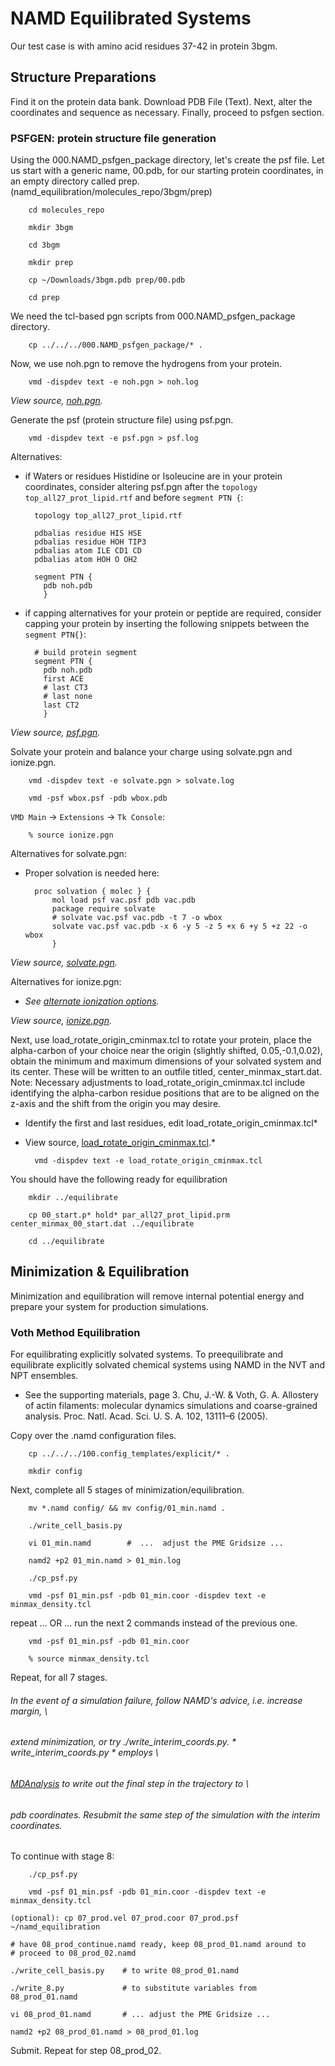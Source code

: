 # NAMD Equilibrated Systems
Our test case is with amino acid residues 37-42 in protein 3bgm.

## Structure Preparations
Find it on the protein data bank.
Download PDB File (Text).
Next, alter the coordinates and sequence as necessary.
Finally, proceed to psfgen section.

### PSFGEN: protein structure file generation
Using the 000.NAMD_psfgen_package directory, let's create the psf file.
Let us start with a generic name, 00.pdb, for our starting protein coordinates,
in an empty directory called prep. (namd_equilibration/molecules_repo/3bgm/prep)

        cd molecules_repo

        mkdir 3bgm

        cd 3bgm

        mkdir prep

        cp ~/Downloads/3bgm.pdb prep/00.pdb

        cd prep

We need the tcl-based pgn scripts from 000.NAMD_psfgen_package directory.

        cp ../../../000.NAMD_psfgen_package/* .

Now, we use noh.pgn to remove the hydrogens from your protein.

        vmd -dispdev text -e noh.pgn > noh.log

*View source, [noh.pgn](https://github.com/dmerz75/namd_equilibration/blob/master/000.NAMD_psfgen_package/noh.pgn).*

Generate the psf (protein structure file) using psf.pgn.

        vmd -dispdev text -e psf.pgn > psf.log

Alternatives:
* if Waters or residues Histidine or Isoleucine are in your protein coordinates, consider altering psf.pgn after the `topology top_all27_prot_lipid.rtf` and before `segment PTN {`:

        topology top_all27_prot_lipid.rtf
        
        pdbalias residue HIS HSE
        pdbalias residue HOH TIP3
        pdbalias atom ILE CD1 CD
        pdbalias atom HOH O OH2

        segment PTN {
          pdb noh.pdb
          }

* if capping alternatives for your protein or peptide are required, consider capping your protein by inserting the following snippets between the `segment PTN{}`:

        # build protein segment
        segment PTN {
          pdb noh.pdb
          first ACE
          # last CT3
          # last none
          last CT2
          }

*View source, [psf.pgn](https://github.com/dmerz75/namd_equilibration/blob/master/000.NAMD_psfgen_package/psf.pgn).*

Solvate your protein and balance your charge using solvate.pgn and ionize.pgn.

        vmd -dispdev text -e solvate.pgn > solvate.log 

        vmd -psf wbox.psf -pdb wbox.pdb
         
`VMD Main` -> `Extensions` -> `Tk Console`:
	
        % source ionize.pgn

Alternatives for solvate.pgn:
* Proper solvation is needed here:

        proc solvation { molec } {
            mol load psf vac.psf pdb vac.pdb
            package require solvate
            # solvate vac.psf vac.pdb -t 7 -o wbox
            solvate vac.psf vac.pdb -x 6 -y 5 -z 5 +x 6 +y 5 +z 22 -o wbox
            }

*View source, [solvate.pgn](https://github.com/dmerz75/namd_equilibration/blob/master/000.NAMD_psfgen_package/solvate.pgn).*

Alternatives for ionize.pgn:
* *See [alternate ionization options](www.ks.uiuc.edu/Research/vmd/plugins/autoionize).*

*View source, [ionize.pgn](https://github.com/dmerz75/namd_equilibration/blob/master/000.NAMD_psfgen_package/ionize.pgn).*


Next, use load_rotate_origin_cminmax.tcl to rotate your protein, place the alpha-carbon
of your choice near the origin (slightly shifted, 0.05,-0.1,0.02), obtain the minimum and
maximum dimensions of your solvated system and its center. These will be written to an outfile
titled, center_minmax_start.dat.
Note: Necessary adjustments to load_rotate_origin_cminmax.tcl include identifying the
alpha-carbon residue positions that are to be aligned on the z-axis and the shift from the
origin you may desire.

* Identify the first and last residues, edit load_rotate_origin_cminmax.tcl*

* View source, [load_rotate_origin_cminmax.tcl](https://github.com/dmerz75/namd_equilibration/blob/master/000.NAMD_psfgen_package/load_rotate_origin_cminmax.tcl).*

        vmd -dispdev text -e load_rotate_origin_cminmax.tcl

You should have the following ready for equilibration

        mkdir ../equilibrate

        cp 00_start.p* hold* par_all27_prot_lipid.prm center_minmax_00_start.dat ../equilibrate

        cd ../equilibrate

## Minimization & Equilibration
Minimization and equilibration will remove internal potential energy and
prepare your system for production simulations.

### Voth Method Equilibration 
For equilibrating explicitly solvated systems.
To preequilibrate and equilibrate explicitly solvated chemical systems
using NAMD in the NVT and NPT ensembles.

* See the supporting materials, page 3. Chu, J.-W. & Voth, G. A. Allostery of actin filaments: molecular dynamics simulations and coarse-grained analysis. Proc. Natl. Acad. Sci. U. S. A. 102, 13111–6 (2005).

Copy over the .namd configuration files.

        cp ../../../100.config_templates/explicit/* .        

        mkdir config

Next, complete all 5 stages of minimization/equilibration.

        mv *.namd config/ && mv config/01_min.namd .

        ./write_cell_basis.py

        vi 01_min.namd        #  ...  adjust the PME Gridsize ...

        namd2 +p2 01_min.namd > 01_min.log

        ./cp_psf.py

        vmd -psf 01_min.psf -pdb 01_min.coor -dispdev text -e minmax_density.tcl

repeat ... OR ... run the next 2 commands instead of the previous one.

        vmd -psf 01_min.psf -pdb 01_min.coor

        % source minmax_density.tcl

Repeat, for all 7 stages.

###### In the event of a simulation failure, follow NAMD's advice, i.e. increase margin, \
###### extend minimization, or try ./write_interim_coords.py. * write_interim_coords.py * employs \
###### [MDAnalysis](code.google.com/p/mdanalysis) to write out the final step in the trajectory to \
###### pdb coordinates. Resubmit the same step of the simulation with the interim coordinates.


To continue with stage 8:


        ./cp_psf.py

        vmd -psf 01_min.psf -pdb 01_min.coor -dispdev text -e minmax_density.tcl
	
	(optional): cp 07_prod.vel 07_prod.coor 07_prod.psf ~/namd_equilibration

	# have 08_prod_continue.namd ready, keep 08_prod_01.namd around to
    # proceed to 08_prod_02.namd

	./write_cell_basis.py    # to write 08_prod_01.namd

	./write_8.py             # to substitute variables from 08_prod_01.namd

	vi 08_prod_01.namd       # ... adjust the PME Gridsize ...

    namd2 +p2 08_prod_01.namd > 08_prod_01.log

Submit. Repeat for step 08_prod_02.
